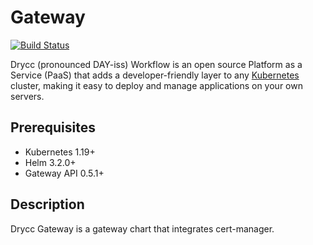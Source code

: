 # Gateway

[![Build Status](https://woodpecker.drycc.cc/api/badges/drycc/gateway/status.svg)](https://woodpecker.drycc.cc/drycc/gateway)

Drycc (pronounced DAY-iss) Workflow is an open source Platform as a Service (PaaS) that adds a developer-friendly layer to any [Kubernetes](http://kubernetes.io) cluster, making it easy to deploy and manage applications on your own servers.

## Prerequisites

- Kubernetes 1.19+
- Helm 3.2.0+
- Gateway API 0.5.1+

## Description

Drycc Gateway is a gateway chart that integrates cert-manager.
